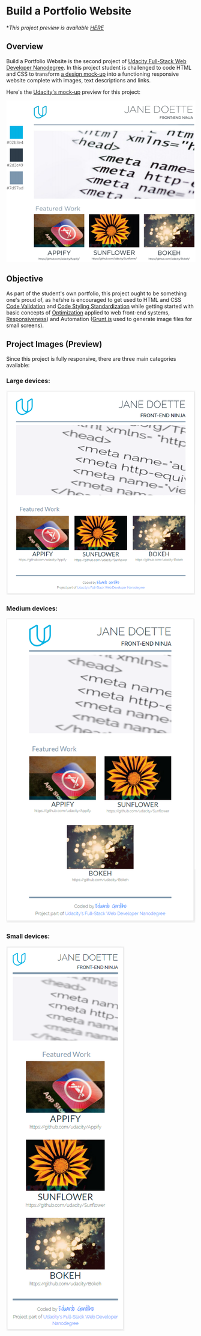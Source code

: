# Build a Portfolio Website

\**This project preview is available [HERE](https://edugord.github.io/Build-a-Portfolio/)*

## Overview

Build a Portfolio Website is the second project of [Udacity Full-Stack Web Developer Nanodegree](https://udacity.com/course/full-stack-web-developer-nanodegree--nd004). In this project student is challenged to code HTML and CSS to transform [a design mock-up](https://d17h27t6h515a5.cloudfront.net/topher/2017/November/5a136147_design-mockup-portfolio/design-mockup-portfolio.pdf) into a functioning responsive website complete with images, text descriptions and links.



Here's the [Udacity's mock-up](https://d17h27t6h515a5.cloudfront.net/topher/2017/November/5a136147_design-mockup-portfolio/design-mockup-portfolio.pdf) preview for this project:

![Mock-up Preview](README_img/mock-up_preview.png)



## Objective

As part of the student's own portfolio, this project ought to be something one's proud of, as he/she is encouraged to get used to HTML and CSS [Code Validation](http://validator.w3.org/) and [Code Styling Standardization](http://udacity.github.io/frontend-nanodegree-styleguide/) while getting started with basic concepts of [Optimization](https://developer.mozilla.org/en-US/docs/Web/Guide/Performance) applied to web front-end systems, [Responsiveness](https://developer.mozilla.org/en-US/docs/Learn/HTML/Multimedia_and_embedding/Responsive_images)) and Automation ([Grunt.js](https://gruntjs.com/) used to generate image files for small screens).



## Project Images (Preview)

Since this project is fully responsive, there are three main categories available:

### Large devices:

![Large devices preview](README_img/preview_lg.png)

### Medium devices:

![Medium devices preview](README_img/preview_md.png)



### Small devices:



![Small devices preview](README_img/preview_sm.png)